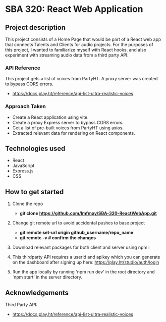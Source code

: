 # SBA 320: React Web Application
## Project description
This project consists of a Home Page that would be part of a React web app that connects Talents and Clients for audio projects. For the purposes of this project, I wanted to familiarize myself with React hooks, and also experiment with streaming audio data from a third party API.

### API Reference
This project gets a list of voices from PartyHT. A proxy server was created to bypass CORS errors.
- https://docs.play.ht/reference/api-list-ultra-realistic-voices

### Approach Taken
- Create a React application using vite.
- Create a proxy Express server to bypass CORS errors.
- Get a list of pre-built voices from PartyHT using axios.
- Extracted relevant data for rendering on React components.

## Technologies used
- React
- JavaScript
- Express.js
- CSS

## How to get started
1. Clone the repo
    - **git clone https://github.com/lmfmay/SBA-320-ReactWebApp.git**

2. Change git remote url to avoid accidental pushes to base project
    - **git remote set-url origin github_username/repo_name**
    - **git remote -v # confirm the changes**

3. Download relevant packages for both client and server using npm i

4. This thirdparty API requires a userid and apikey which you can generate on the dashboard after signing up here: https://play.ht/studio/auth/login

5. Run the app locally by running 'npm run dev' in the root directory and 'npm start' in the server directory.

## Acknowledgements
Third Party API:
- https://docs.play.ht/reference/api-list-ultra-realistic-voices